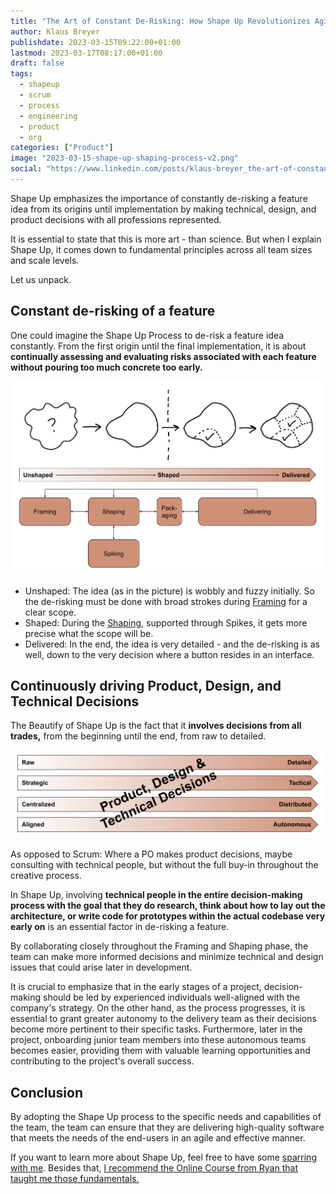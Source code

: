 ```yaml
---
title: "The Art of Constant De-Risking: How Shape Up Revolutionizes Agile Software Development "
author: Klaus Breyer
publishdate: 2023-03-15T09:22:00+01:00
lastmod: 2023-03-17T08:17:00+01:00
draft: false
tags:
  - shapeup
  - scrum
  - process
  - engineering
  - product
  - org
categories: ["Product"]
image: "2023-03-15-shape-up-shaping-process-v2.png"
social: "https://www.linkedin.com/posts/klaus-breyer_the-art-of-constant-de-risking-how-shape-activity-7042398219149963264-23Xv"
---
```


Shape Up emphasizes the importance of constantly de-risking a feature idea from its origins until implementation by making technical, design, and product decisions with all professions represented.

It is essential to state that this is more art - than science. But when I explain Shape Up, it comes down to fundamental principles across all team sizes and scale levels.

Let us unpack.

## Constant de-risking of a feature

One could imagine the Shape Up Process to de-risk a feature idea constantly. From the first origin until the final implementation, it is about **continually assessing and evaluating risks associated with each feature without pouring too much concrete too early.**

![](2023-03-15-shape-up-shaping-process-v2.svg)

- Unshaped: The idea (as in the picture) is wobbly and fuzzy initially. So the de-risking must be done with broad strokes during [Framing][1] for a clear scope.
- Shaped: During the [Shaping][2], supported through Spikes, it gets more precise what the scope will be.
- Delivered: In the end, the idea is very detailed - and the de-risking is as well, down to the very decision where a button resides in an interface.

## Continuously driving Product, Design, and Technical Decisions

The Beautify of Shape Up is the fact that it **involves decisions from all trades,** from the beginning until the end, from raw to detailed.

![](2023-03-05-shape-up-continuum.svg)

As opposed to Scrum: Where a PO makes product decisions, maybe consulting with technical people, but without the full buy-in throughout the creative process.

In Shape Up, involving **technical people in the entire decision-making process with the goal that they do research, think about how to lay out the architecture, or write code for prototypes within the actual codebase very early on** is an essential factor in de-risking a feature.

By collaborating closely throughout the Framing and Shaping phase, the team can make more informed decisions and minimize technical and design issues that could arise later in development.

It is crucial to emphasize that in the early stages of a project, decision-making should be led by experienced individuals well-aligned with the company's strategy. On the other hand, as the process progresses, it is essential to grant greater autonomy to the delivery team as their decisions become more pertinent to their specific tasks. Furthermore, later in the project, onboarding junior team members into these autonomous teams becomes easier, providing them with valuable learning opportunities and contributing to the project's overall success.

## Conclusion

By adopting the Shape Up process to the specific needs and capabilities of the team, the team can ensure that they are delivering high-quality software that meets the needs of the end-users in an agile and effective manner.

If you want to learn more about Shape Up, feel free to have some [sparring with me][3]. Besides that, [I recommend the Online Course from Ryan that taught me those fundamentals.][4]

[1]: https://world.hey.com/rjs/20-framing-2f64ddca
[2]: https://basecamp.com/shapeup/1.1-chapter-02
[3]: https://www.v01.io/pages/shape-up/
[4]: https://feltpresence.com/srl/
